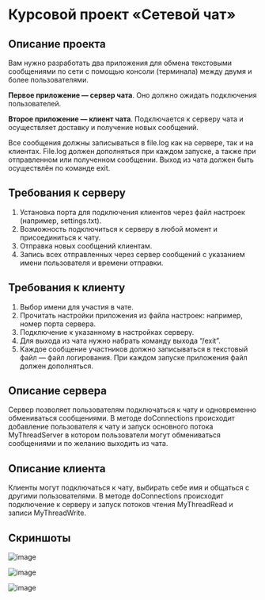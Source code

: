 # Курсовой проект «Сетевой чат»

## Описание проекта

Вам нужно разработать два приложения для обмена текстовыми сообщениями по сети с помощью консоли (терминала) между двумя и более пользователями. 

**Первое приложение — сервер чата**. Оно должно ожидать подключения пользователей.

**Второе приложение — клиент чата**. Подключается к серверу чата и осуществляет доставку и получение новых сообщений.

Все сообщения должны записываться в file.log как на сервере, так и на клиентах. File.log должен дополняться при каждом запуске, а также при отправленном или полученном сообщении. Выход из чата должен быть осуществлён по команде exit.

## Требования к серверу

1. Установка порта для подключения клиентов через файл настроек (например, settings.txt).
2. Возможность подключиться к серверу в любой момент и присоединиться к чату.
3. Отправка новых сообщений клиентам.
4. Запись всех отправленных через сервер сообщений с указанием имени пользователя и времени отправки.

## Требования к клиенту

1. Выбор имени для участия в чате.
2. Прочитать настройки приложения из файла настроек: например, номер порта сервера.
3. Подключение к указанному в настройках серверу.
4. Для выхода из чата нужно набрать команду выхода “/exit”.
5. Каждое сообщение участников должно записываться в текстовый файл — файл логирования. При каждом запуске приложения файл должен дополняться.

## Описание сервера

Сервер позволяет пользователям подключаться к чату и одновременно обмениваться сообщениями. В методе doConnections происходит добавление пользователя к чату и запуск основного потока MyThreadServer в котором пользователи могут обмениваться сообщениями и по желанию выходить из чата.

## Описание клиента

Клиенты могут подключаться к чату, выбирать себе имя и общаться с другими пользователями. В методе doConnections происходит подключение к серверу и запуск потоков чтения MyThreadRead и записи MyThreadWrite.

## Скриншоты

![image](https://github.com/Efimov-Alex/Network_chat_multithreading/assets/125184679/4984e45a-a4cd-4cb4-b80e-68e6f707af0c)

![image](https://github.com/Efimov-Alex/Network_chat_multithreading/assets/125184679/dcdea97d-277b-4640-bb7f-3f6d7f094d71)

![image](https://github.com/Efimov-Alex/Network_chat_multithreading/assets/125184679/b04df19f-77a5-49a7-b389-ef0bc572f842)



